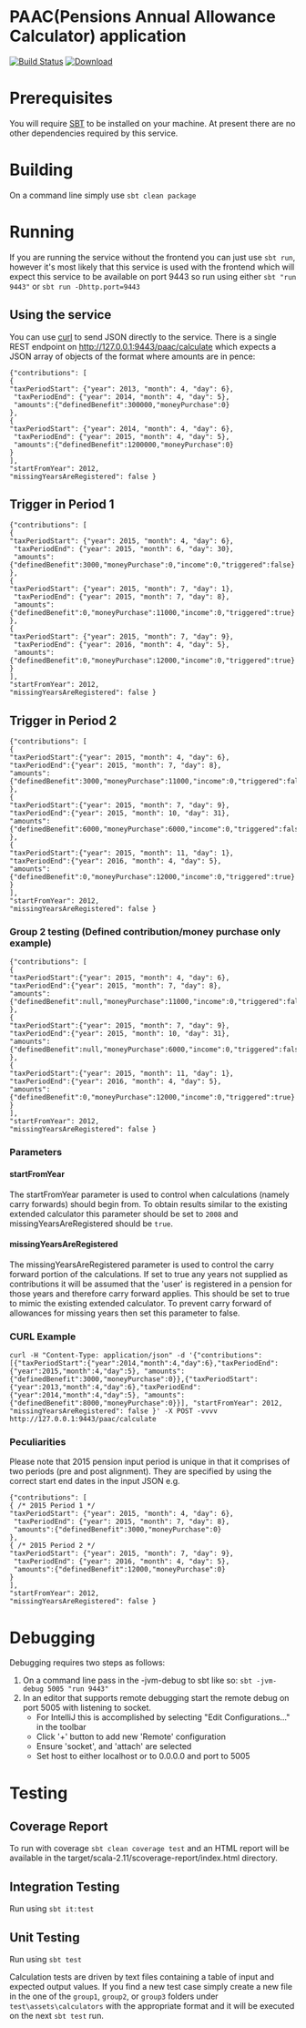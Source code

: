 PAAC(Pensions Annual Allowance Calculator) application
======================================================
[![Build Status](https://travis-ci.org/hmrc/paac.svg)](https://travis-ci.org/hmrc/paac) [ ![Download](https://api.bintray.com/packages/hmrc/releases/paac/images/download.svg) ](https://bintray.com/hmrc/releases/paac/_latestVersion)

# Prerequisites

You will require [SBT](http://www.scala-sbt.org/download.html) to be installed on your machine.
At present there are no other dependencies required by this service.

# Building

On a command line simply use `sbt clean package`

# Running

If you are running the service without the frontend you can just use `sbt run`, however it's most likely that
this service is used with the frontend which will expect this service to be available on port 9443 so run using
either `sbt "run 9443"` or `sbt run -Dhttp.port=9443`

## Using the service

You can use [curl](https://curl.haxx.se) to send JSON directly to the service.
There is a single REST endpoint on http://127.0.0.1:9443/paac/calculate which expects a JSON array of objects
of the format where amounts are in pence:

```
{"contributions": [
{
"taxPeriodStart": {"year": 2013, "month": 4, "day": 6},
 "taxPeriodEnd": {"year": 2014, "month": 4, "day": 5},
 "amounts":{"definedBenefit":300000,"moneyPurchase":0}
},
{
"taxPeriodStart": {"year": 2014, "month": 4, "day": 6},
 "taxPeriodEnd": {"year": 2015, "month": 4, "day": 5},
 "amounts":{"definedBenefit":1200000,"moneyPurchase":0}
}
], 
"startFromYear": 2012, 
"missingYearsAreRegistered": false }
```

## Trigger in Period 1
```
{"contributions": [
{
"taxPeriodStart": {"year": 2015, "month": 4, "day": 6},
 "taxPeriodEnd": {"year": 2015, "month": 6, "day": 30},
 "amounts":{"definedBenefit":3000,"moneyPurchase":0,"income":0,"triggered":false}
},
{
"taxPeriodStart": {"year": 2015, "month": 7, "day": 1},
 "taxPeriodEnd": {"year": 2015, "month": 7, "day": 8},
 "amounts":{"definedBenefit":0,"moneyPurchase":11000,"income":0,"triggered":true}
},
{
"taxPeriodStart": {"year": 2015, "month": 7, "day": 9},
 "taxPeriodEnd": {"year": 2016, "month": 4, "day": 5},
 "amounts":{"definedBenefit":0,"moneyPurchase":12000,"income":0,"triggered":true}
}
], 
"startFromYear": 2012, 
"missingYearsAreRegistered": false }
```

## Trigger in Period 2
```
{"contributions": [
{
"taxPeriodStart":{"year": 2015, "month": 4, "day": 6},
"taxPeriodEnd":{"year": 2015, "month": 7, "day": 8},
"amounts":{"definedBenefit":3000,"moneyPurchase":11000,"income":0,"triggered":false}
},
{
"taxPeriodStart":{"year": 2015, "month": 7, "day": 9},
"taxPeriodEnd":{"year": 2015, "month": 10, "day": 31},
"amounts":{"definedBenefit":6000,"moneyPurchase":6000,"income":0,"triggered":false}
},
{
"taxPeriodStart":{"year": 2015, "month": 11, "day": 1},
"taxPeriodEnd":{"year": 2016, "month": 4, "day": 5},
"amounts":{"definedBenefit":0,"moneyPurchase":12000,"income":0,"triggered":true}
}
], 
"startFromYear": 2012, 
"missingYearsAreRegistered": false }
```

### Group 2 testing (Defined contribution/money purchase only example)
```
{"contributions": [
{
"taxPeriodStart":{"year": 2015, "month": 4, "day": 6},
"taxPeriodEnd":{"year": 2015, "month": 7, "day": 8},
"amounts":{"definedBenefit":null,"moneyPurchase":11000,"income":0,"triggered":false}
},
{
"taxPeriodStart":{"year": 2015, "month": 7, "day": 9},
"taxPeriodEnd":{"year": 2015, "month": 10, "day": 31},
"amounts":{"definedBenefit":null,"moneyPurchase":6000,"income":0,"triggered":false}
},
{
"taxPeriodStart":{"year": 2015, "month": 11, "day": 1},
"taxPeriodEnd":{"year": 2016, "month": 4, "day": 5},
"amounts":{"definedBenefit":0,"moneyPurchase":12000,"income":0,"triggered":true}
}
], 
"startFromYear": 2012, 
"missingYearsAreRegistered": false }
```

### Parameters
#### startFromYear
The startFromYear parameter is used to control when calculations (namely carry forwards) should begin from. To obtain results similar to the existing extended calculator this parameter should be set to `2008` and missingYearsAreRegistered should be `true`.

#### missingYearsAreRegistered
The missingYearsAreRegistered parameter is used to control the carry forward portion of the calculations. If set to true any years not supplied as contributions it will be assumed that the 'user' is registered in a pension for those years and therefore carry forward applies. This should be set to true to mimic the existing extended calculator. To prevent carry forward of allowances for missing years then set this parameter to false.

### CURL Example

```
curl -H "Content-Type: application/json" -d '{"contributions": [{"taxPeriodStart":{"year":2014,"month":4,"day":6},"taxPeriodEnd":{"year":2015,"month":4,"day":5}, "amounts":{"definedBenefit":3000,"moneyPurchase":0}},{"taxPeriodStart":{"year":2013,"month":4,"day":6},"taxPeriodEnd":{"year":2014,"month":4,"day":5}, "amounts":{"definedBenefit":8000,"moneyPurchase":0}}], "startFromYear": 2012, "missingYearsAreRegistered": false }' -X POST -vvvv http://127.0.0.1:9443/paac/calculate
```

### Peculiarities

Please note that 2015 pension input period is unique in that it comprises of two periods (pre and post alignment). They are specified by
using the correct start end dates in the input JSON e.g.

```
{"contributions": [
{ /* 2015 Period 1 */
"taxPeriodStart": {"year": 2015, "month": 4, "day": 6},
 "taxPeriodEnd": {"year": 2015, "month": 7, "day": 8},
 "amounts":{"definedBenefit":3000,"moneyPurchase":0}
},
{ /* 2015 Period 2 */
"taxPeriodStart": {"year": 2015, "month": 7, "day": 9},
 "taxPeriodEnd": {"year": 2016, "month": 4, "day": 5},
 "amounts":{"definedBenefit":12000,"moneyPurchase":0}
}
], 
"startFromYear": 2012, 
"missingYearsAreRegistered": false }
```

# Debugging

Debugging requires two steps as follows:

1. On a command line pass in the -jvm-debug <port> to sbt like so: `sbt -jvm-debug 5005 "run 9443"`
2. In an editor that supports remote debugging start the remote debug on port 5005 with listening to socket.
    - For IntelliJ this is accomplished by selecting "Edit Configurations..." in the toolbar
    - Click '+' button to add new 'Remote' configuration
    - Ensure 'socket', and 'attach' are selected
    - Set host to either localhost or to 0.0.0.0 and port to 5005

# Testing

## Coverage Report
To run with coverage `sbt clean coverage test` and an HTML report will be available in the target/scala-2.11/scoverage-report/index.html
directory.

## Integration Testing

Run using `sbt it:test`

## Unit Testing

Run using `sbt test`

Calculation tests are driven by text files containing a table of input and expected output values. If you find a new test case simply create a new file in the one of the `group1`, `group2`, or `group3` folders under `test\assets\calculators` with the appropriate format and it will be executed on the next `sbt test` run.
